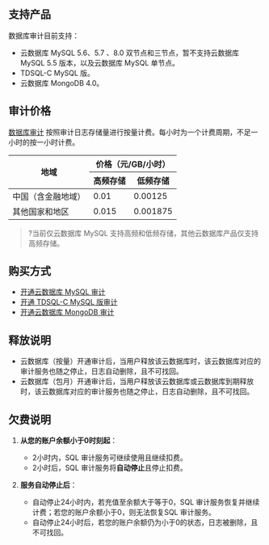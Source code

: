 
## 支持产品
数据库审计目前支持：
- 云数据库 MySQL 5.6、5.7 、8.0 双节点和三节点，暂不支持云数据库 MySQL 5.5 版本，以及云数据库 MySQL 单节点。
- TDSQL-C MySQL 版。
- 云数据库 MongoDB 4.0。

## 审计价格
[数据库审计](https://console.cloud.tencent.com/dls/mysql) 按照审计日志存储量进行按量计费。每小时为一个计费周期，不足一小时的按一小时计费。

<table>
<thead><tr><th rowspan="2">地域</th><th colspan = "2" >价格（元/GB/小时）</th></tr><th>高频存储</th><th>低频存储</th></tr></thead>
<tbody>
<tr>
<td>中国（含金融地域）</td>
<td>0.01</td><td>0.00125</td></tr>
<tr>
<td>其他国家和地区</td>
<td>0.015</td><td>0.001875</td></tr>        
</tbody></table>

>?当前仅云数据库 MySQL 支持高频和低频存储，其他云数据库产品仅支持高频存储。

## 购买方式
- [开通云数据库 MySQL 审计](https://cloud.tencent.com/document/product/672/14403)
- [开通 TDSQL-C MySQL 版审计](https://cloud.tencent.com/document/product/672/55454)
- [开通云数据库 MongoDB 审计](https://cloud.tencent.com/document/product/672/61273)

## 释放说明
- 云数据库（按量）开通审计后，当用户释放该云数据库时，该云数据库对应的审计服务也随之停止，日志自动删除，且不可找回。
- 云数据库（包月）开通审计后，当用户释放该云数据库或云数据库到期释放时，该云数据库对应的审计服务也随之停止，日志自动删除，且不可找回。

## 欠费说明
1. **从您的账户余额小于0时刻起**：
   - 2小时内，SQL 审计服务可继续使用且继续扣费。
   - 2小时后，SQL 审计服务将**自动停止**且停止扣费。

2. **服务自动停止后**：
   - 自动停止24小时内，若充值至余额大于等于0，SQL 审计服务恢复并继续计费；若您的账户余额小于0，则无法恢复SQL 审计服务。
   - 自动停止24小时后，若您的账户余额仍为小于0的状态，日志被删除，且不可找回。
